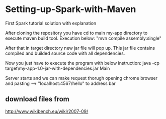 # Setting-up-Spark-with-Maven
First Spark tutorial solution with explanation

After cloning the repository you have cd to main my-app directory to execute maven build tool.
Execution below:
"mvn compile assembly:single"

After that in target directory new jar file will pop up.
This jar file contains compiled and builded source code with all dependencies.

Now you just have to execute the program with below instruction:
java -cp target\my-app-1.0-jar-with-dependencies.jar Main

Server starts and we can make request thorugh opening chrome browser
and pasting --> "localhost:4567/hello"
to address bar

## download files from
http://www.wikibench.eu/wiki/2007-09/
